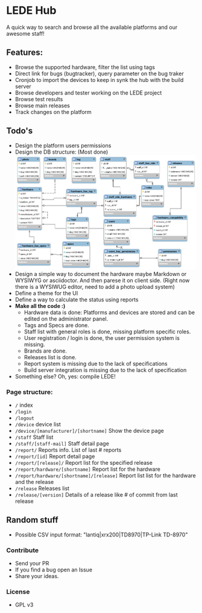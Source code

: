 # LEDE Hub
A quick way to search and browse all the available platforms and our awesome staff!

## Features:
  - Browse the supported hardware, filter the list using tags
  - Direct link for bugs (bugtracker), query parameter on the bug traker
  - Cronjob to import the devices to keep in synk the hub with the build server
  - Browse developers and tester working on the LEDE project
  - Browse test results
  - Browse main releases
  - Track changes on the platform
 
## Todo's
  - Design the platform users permissions
  - Design the DB structure: (Most done)
   ![DB Structure](https://raw.githubusercontent.com/hitech95/LEDE-Hub/master/DB%20Layout.png "DB Structure") 
  - Design a simple way to document the hardware maybe Markdown or WYSIWYG or asciidoctor. And then parese it on client side. (Right now there is a WYSIWUG editor, need to add a photo upload system)
  - Define a theme for the UI
  - Define a way to calculate the status using reports
  - **Make all the code :)**
	  - Hardware data is done: Platforms and devices are stored and can be edited on the administrator panel.
	  - Tags and Specs are done.
	  - Staff list with general roles is done, missing platform specific roles.
	  - User registration / login is done, the user permission system is missing.
	  - Brands are done.
	  - Releases list is done.
	  - Report system is missing due to the lack of specifications
	  - Build server integration is missing due to the lack of specification
  - Something else? Oh, yes: compile LEDE!

 ### Page structure:
   - `/` index
   - `/login`
   - `/logout`
   - `/device` device list
   - `/device/[manufacturer]/[shortname]` Show the device page
   - `/staff` Staff list
   - `/staff/[staff-mail]` Staff detail page
   - `/report/` Reports info. List of last # reports
   - `/report/[id]` Report detail page
   - `/report/[release]/` Report list for the specified release
   - `/report/hardware/[shortname]` Report list for the hardware
   - `/report/hardware/[shortname]/[release]` Report list list for the hardware and the release
   - `/release` Releases list
   - `/release/[version]` Details of a release like # of commit from last release

## Random stuff
 - Possible CSV input format: "lantiq|xrx200|TD8970|TP-Link TD-8970"

### Contribute
  - Send your PR
  - If you find a bug open an Issue
  - Share your ideas.

### License
  - GPL v3
